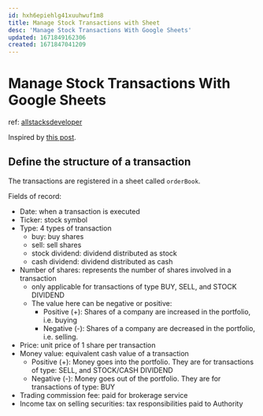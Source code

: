 ```yaml
---
id: hxh6epiehlg41xuuhwuf1m8
title: Manage Stock Transactions with Sheet
desc: 'Manage Stock Transactions With Google Sheets'
updated: 1671849162306
created: 1671847041209
---
```

# Manage Stock Transactions With Google Sheets

ref: [allstacksdeveloper](https://www.allstacksdeveloper.com/2020/04/manage-stock-transactions-with-google-sheets.html)

Inspired by [this post](https://www.allstacksdeveloper.com/2020/04/manage-stock-transactions-with-google-sheets.html).

## Define the structure of a transaction

The transactions are registered in a sheet called `orderBook`.

Fields of record:
- Date: when a transaction is executed
- Ticker: stock symbol
- Type: 4 types of transaction
    - buy: buy shares
    - sell: sell shares
    - stock dividend: dividend distributed as stock
    - cash dividend: dividend distributed as cash
- Number of shares: represents the number of shares involved in a transaction
    - only applicable for transactions of type BUY, SELL, and STOCK DIVIDEND
    - The value here can be negative or positive:
        - Positive (+): Shares of a company are increased in the portfolio, i.e. buying
        - Negative (-): Shares of a company are decreased in the portfolio, i.e. selling.
- Price: unit price of 1 share per transaction
- Money value: equivalent cash value of a transaction
    - Positive (+): Money goes into the portfolio. They are for transactions of type: SELL, and STOCK/CASH DIVIDEND
    - Negative (-): Money goes out of the portfolio. They are for transactions of type: BUY
- Trading commission fee: paid for brokerage service
- Income tax on selling securities: tax responsibilities paid to Authority